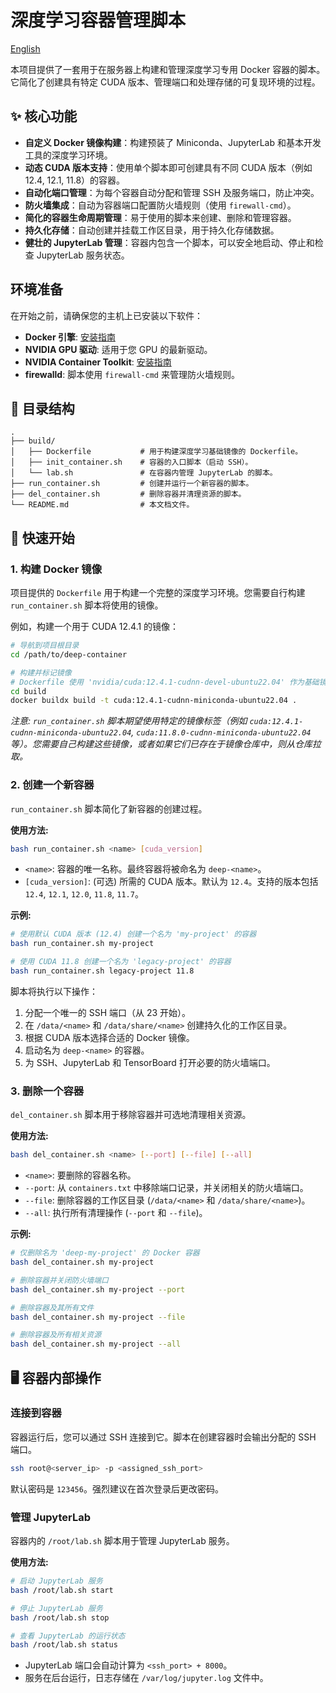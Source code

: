 # 深度学习容器管理脚本
[English](README.md)

本项目提供了一套用于在服务器上构建和管理深度学习专用 Docker 容器的脚本。它简化了创建具有特定 CUDA 版本、管理端口和处理存储的可复现环境的过程。

## ✨ 核心功能

- **自定义 Docker 镜像构建**：构建预装了 Miniconda、JupyterLab 和基本开发工具的深度学习环境。
- **动态 CUDA 版本支持**：使用单个脚本即可创建具有不同 CUDA 版本（例如 12.4, 12.1, 11.8）的容器。
- **自动化端口管理**：为每个容器自动分配和管理 SSH 及服务端口，防止冲突。
- **防火墙集成**：自动为容器端口配置防火墙规则（使用 `firewall-cmd`）。
- **简化的容器生命周期管理**：易于使用的脚本来创建、删除和管理容器。
- **持久化存储**：自动创建并挂载工作区目录，用于持久化存储数据。
- **健壮的 JupyterLab 管理**：容器内包含一个脚本，可以安全地启动、停止和检查 JupyterLab 服务状态。

## 环境准备

在开始之前，请确保您的主机上已安装以下软件：
- **Docker 引擎**: [安装指南](https://docs.docker.com/engine/install/)
- **NVIDIA GPU 驱动**: 适用于您 GPU 的最新驱动。
- **NVIDIA Container Toolkit**: [安装指南](https://docs.nvidia.com/datacenter/cloud-native/container-toolkit/latest/install-guide.html)
- **firewalld**: 脚本使用 `firewall-cmd` 来管理防火墙规则。

## 📂 目录结构

```
.
├── build/
│   ├── Dockerfile           # 用于构建深度学习基础镜像的 Dockerfile。
│   ├── init_container.sh    # 容器的入口脚本（启动 SSH）。
│   └── lab.sh               # 在容器内管理 JupyterLab 的脚本。
├── run_container.sh         # 创建并运行一个新容器的脚本。
├── del_container.sh         # 删除容器并清理资源的脚本。
└── README.md                # 本文档文件。
```

## 🚀 快速开始

### 1. 构建 Docker 镜像

项目提供的 `Dockerfile` 用于构建一个完整的深度学习环境。您需要自行构建 `run_container.sh` 脚本将使用的镜像。

例如，构建一个用于 CUDA 12.4.1 的镜像：

```bash
# 导航到项目根目录
cd /path/to/deep-container

# 构建并标记镜像
# Dockerfile 使用 'nvidia/cuda:12.4.1-cudnn-devel-ubuntu22.04' 作为基础镜像
cd build
docker buildx build -t cuda:12.4.1-cudnn-miniconda-ubuntu22.04 .
```

*注意: `run_container.sh` 脚本期望使用特定的镜像标签（例如 `cuda:12.4.1-cudnn-miniconda-ubuntu22.04`, `cuda:11.8.0-cudnn-miniconda-ubuntu22.04` 等）。您需要自己构建这些镜像，或者如果它们已存在于镜像仓库中，则从仓库拉取。*

### 2. 创建一个新容器

`run_container.sh` 脚本简化了新容器的创建过程。

**使用方法:**
```bash
bash run_container.sh <name> [cuda_version]
```

- `<name>`: 容器的唯一名称。最终容器将被命名为 `deep-<name>`。
- `[cuda_version]`: (可选) 所需的 CUDA 版本。默认为 `12.4`。支持的版本包括 `12.4`, `12.1`, `12.0`, `11.8`, `11.7`。

**示例:**

```bash
# 使用默认 CUDA 版本 (12.4) 创建一个名为 'my-project' 的容器
bash run_container.sh my-project

# 使用 CUDA 11.8 创建一个名为 'legacy-project' 的容器
bash run_container.sh legacy-project 11.8
```

脚本将执行以下操作：
1.  分配一个唯一的 SSH 端口（从 23 开始）。
2.  在 `/data/<name>` 和 `/data/share/<name>` 创建持久化的工作区目录。
3.  根据 CUDA 版本选择合适的 Docker 镜像。
4.  启动名为 `deep-<name>` 的容器。
5.  为 SSH、JupyterLab 和 TensorBoard 打开必要的防火墙端口。

### 3. 删除一个容器

`del_container.sh` 脚本用于移除容器并可选地清理相关资源。

**使用方法:**
```bash
bash del_container.sh <name> [--port] [--file] [--all]
```
- `<name>`: 要删除的容器名称。
- `--port`: 从 `containers.txt` 中移除端口记录，并关闭相关的防火墙端口。
- `--file`: 删除容器的工作区目录 (`/data/<name>` 和 `/data/share/<name>`)。
- `--all`: 执行所有清理操作 (`--port` 和 `--file`)。

**示例:**

```bash
# 仅删除名为 'deep-my-project' 的 Docker 容器
bash del_container.sh my-project

# 删除容器并关闭防火墙端口
bash del_container.sh my-project --port

# 删除容器及其所有文件
bash del_container.sh my-project --file

# 删除容器及所有相关资源
bash del_container.sh my-project --all
```

## 🖥️ 容器内部操作

### 连接到容器

容器运行后，您可以通过 SSH 连接到它。脚本在创建容器时会输出分配的 SSH 端口。

```bash
ssh root@<server_ip> -p <assigned_ssh_port>
```
默认密码是 `123456`。强烈建议在首次登录后更改密码。

### 管理 JupyterLab

容器内的 `/root/lab.sh` 脚本用于管理 JupyterLab 服务。

**使用方法:**
```bash
# 启动 JupyterLab 服务
bash /root/lab.sh start

# 停止 JupyterLab 服务
bash /root/lab.sh stop

# 查看 JupyterLab 的运行状态
bash /root/lab.sh status
```
- JupyterLab 端口会自动计算为 `<ssh_port> + 8000`。
- 服务在后台运行，日志存储在 `/var/log/jupyter.log` 文件中。
